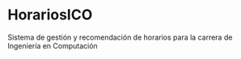# HorariosICO
Sistema de gestión y recomendación de horarios para la carrera de Ingeniería en Computación
